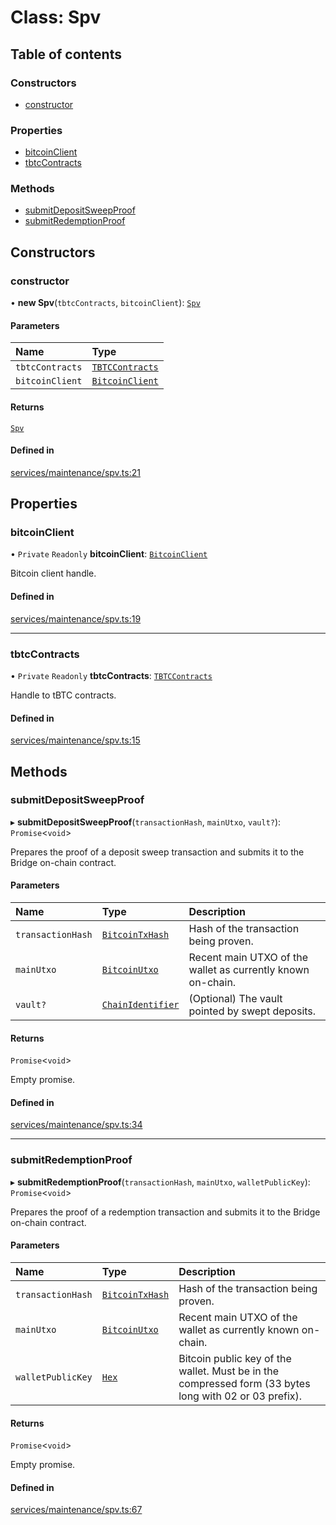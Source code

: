 # Class: Spv

## Table of contents

### Constructors

- [constructor](Spv.md#constructor)

### Properties

- [bitcoinClient](Spv.md#bitcoinclient)
- [tbtcContracts](Spv.md#tbtccontracts)

### Methods

- [submitDepositSweepProof](Spv.md#submitdepositsweepproof)
- [submitRedemptionProof](Spv.md#submitredemptionproof)

## Constructors

### constructor

• **new Spv**(`tbtcContracts`, `bitcoinClient`): [`Spv`](Spv.md)

#### Parameters

| Name | Type |
| :------ | :------ |
| `tbtcContracts` | [`TBTCContracts`](../README.md#tbtccontracts) |
| `bitcoinClient` | [`BitcoinClient`](../interfaces/BitcoinClient.md) |

#### Returns

[`Spv`](Spv.md)

#### Defined in

[services/maintenance/spv.ts:21](https://github.com/threshold-network/tbtc-v2/blob/ntt-typescript/typescript/src/services/maintenance/spv.ts#L21)

## Properties

### bitcoinClient

• `Private` `Readonly` **bitcoinClient**: [`BitcoinClient`](../interfaces/BitcoinClient.md)

Bitcoin client handle.

#### Defined in

[services/maintenance/spv.ts:19](https://github.com/threshold-network/tbtc-v2/blob/ntt-typescript/typescript/src/services/maintenance/spv.ts#L19)

___

### tbtcContracts

• `Private` `Readonly` **tbtcContracts**: [`TBTCContracts`](../README.md#tbtccontracts)

Handle to tBTC contracts.

#### Defined in

[services/maintenance/spv.ts:15](https://github.com/threshold-network/tbtc-v2/blob/ntt-typescript/typescript/src/services/maintenance/spv.ts#L15)

## Methods

### submitDepositSweepProof

▸ **submitDepositSweepProof**(`transactionHash`, `mainUtxo`, `vault?`): `Promise`\<`void`\>

Prepares the proof of a deposit sweep transaction and submits it to the
Bridge on-chain contract.

#### Parameters

| Name | Type | Description |
| :------ | :------ | :------ |
| `transactionHash` | [`BitcoinTxHash`](BitcoinTxHash.md) | Hash of the transaction being proven. |
| `mainUtxo` | [`BitcoinUtxo`](../README.md#bitcoinutxo) | Recent main UTXO of the wallet as currently known on-chain. |
| `vault?` | [`ChainIdentifier`](../interfaces/ChainIdentifier.md) | (Optional) The vault pointed by swept deposits. |

#### Returns

`Promise`\<`void`\>

Empty promise.

#### Defined in

[services/maintenance/spv.ts:34](https://github.com/threshold-network/tbtc-v2/blob/ntt-typescript/typescript/src/services/maintenance/spv.ts#L34)

___

### submitRedemptionProof

▸ **submitRedemptionProof**(`transactionHash`, `mainUtxo`, `walletPublicKey`): `Promise`\<`void`\>

Prepares the proof of a redemption transaction and submits it to the
Bridge on-chain contract.

#### Parameters

| Name | Type | Description |
| :------ | :------ | :------ |
| `transactionHash` | [`BitcoinTxHash`](BitcoinTxHash.md) | Hash of the transaction being proven. |
| `mainUtxo` | [`BitcoinUtxo`](../README.md#bitcoinutxo) | Recent main UTXO of the wallet as currently known on-chain. |
| `walletPublicKey` | [`Hex`](Hex.md) | Bitcoin public key of the wallet. Must be in the compressed form (33 bytes long with 02 or 03 prefix). |

#### Returns

`Promise`\<`void`\>

Empty promise.

#### Defined in

[services/maintenance/spv.ts:67](https://github.com/threshold-network/tbtc-v2/blob/ntt-typescript/typescript/src/services/maintenance/spv.ts#L67)
